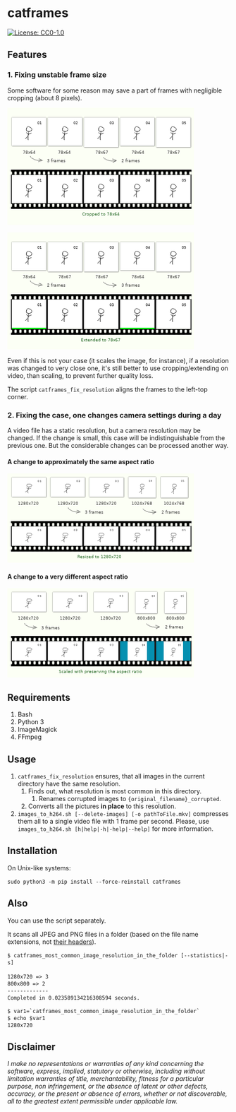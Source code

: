 # catframes

[![License: CC0-1.0](https://img.shields.io/badge/License-CC0%201.0-lightgrey.svg)](http://creativecommons.org/publicdomain/zero/1.0/)

## Features

### 1. Fixing unstable frame size

Some software for some reason may save a part of frames with negligible cropping (about 8 pixels).

![Feature 1, cropping](/ReadMe%20images/case1_1.png)

![Feature 1, extending](/ReadMe%20images/case1_2.png)

Even if this is not your case (it scales the image, for instance),
if a resolution was changed to very close one,
it's still better to use cropping/extending on video, than scaling, to prevent further quality loss.

The script `catframes_fix_resolution` aligns the frames to the left-top corner.

### 2. Fixing the case, one changes camera settings during a day

A video file has a static resolution, but a camera resolution may be changed.
If the change is small, this case will be indistinguishable from the previous one.
But the considerable changes can be processed another way.

#### A change to approximately the same aspect ratio

![Feature 2.1](/ReadMe%20images/case2_1.png)

#### A change to a very different aspect ratio

![Feature 2.2](/ReadMe%20images/case2_2.png)

## Requirements

1. Bash
2. Python 3
3. ImageMagick
4. FFmpeg

## Usage

1. `catframes_fix_resolution` ensures, that all images in the current directory have the same resolution.
    1. Finds out, what resolution is most common in this directory.
        1. Renames corrupted images to `{original_filename}_corrupted`.
    2. Converts all the pictures **in place** to this resolution.
2. `images_to_h264.sh [--delete-images] [-o pathToFile.mkv]` compresses them all
to a single video file with 1 frame per second.
Please, use `images_to_h264.sh [h|help|-h|-help|--help]` for more information.

## Installation

On Unix-like systems:

```
sudo python3 -m pip install --force-reinstall catframes
```

## Also

You can use the script separately.

It scans all JPEG and PNG files in a folder (based on the file name extensions, not [their headers](https://en.wikipedia.org/wiki/List_of_file_signatures)).

```
$ catframes_most_common_image_resolution_in_the_folder [--statistics|-s]

1280x720 => 3
800x800 => 2
-------------
Completed in 0.023589134216308594 seconds.
```

```
$ var1=`catframes_most_common_image_resolution_in_the_folder`
$ echo $var1
1280x720
```

## Disclaimer

*I make no representations or
warranties of any kind concerning the software, express, implied,
statutory or otherwise, including without limitation warranties of
title, merchantability, fitness for a particular purpose, non
infringement, or the absence of latent or other defects, accuracy, or
the present or absence of errors, whether or not discoverable, all to
the greatest extent permissible under applicable law.*
